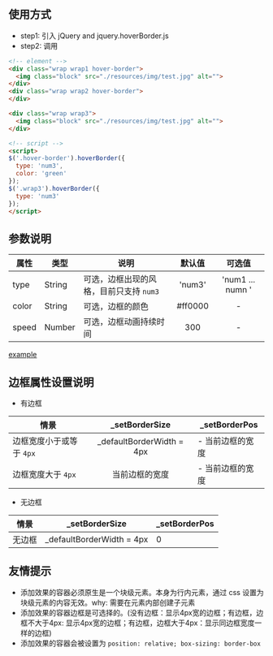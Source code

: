 ## 使用方式
+ step1: 引入 jQuery and jquery.hoverBorder.js
+ step2: 调用
```html
<!-- element -->
<div class="wrap wrap1 hover-border">
  <img class="block" src="./resources/img/test.jpg" alt="">
</div>
<div class="wrap wrap2 hover-border">
</div>

<div class="wrap wrap3">
  <img class="block" src="./resources/img/test.jpg" alt="">
</div>

<!-- script -->
<script>
$('.hover-border').hoverBorder({
  type: 'num3',
  color: 'green'
});
$('.wrap3').hoverBorder({
  type: 'num3'
});
</script>
```

## 参数说明
|属性|类型|说明|默认值|可选值|
|--|--|--|:--:|:--:|
|type| String | 可选，边框出现的风格，目前只支持 `num3` | 'num3' | 'num1 ... numn ' |
| color | String | 可选，边框的颜色 | #ff0000 | - |
| speed | Number | 可选，边框动画持续时间 | 300 | - |


[example](../index.html)



## 边框属性设置说明
+ 有边框

|情景|_setBorderSize|_setBorderPos|
|--|:--:|--|
|边框宽度小于或等于 `4px`| _defaultBorderWidth = 4px |- 当前边框的宽度|
|边框宽度大于 `4px`|当前边框的宽度|- 当前边框的宽度|

+ 无边框

|情景|_setBorderSize|_setBorderPos|
|--|:--:|--|
|无边框| _defaultBorderWidth = 4px |0|

## 友情提示
+ 添加效果的容器必须原生是一个块级元素。本身为行内元素，通过 css 设置为块级元素的内容无效。why: 需要在元素内部创建子元素
+ 添加效果的容器边框是可选择的。(没有边框：显示4px宽的边框；有边框，边框不大于4px: 显示4px宽的边框；有边框，边框大于4px：显示同边框宽度一样的边框)
+ 添加效果的容器会被设置为 `position: relative; box-sizing: border-box`




